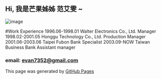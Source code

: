 ## Hi, 我是芒果姊姊 范艾雯 ~

![image](https://github.com/user-attachments/assets/f54da0ed-c6e5-4fe9-af96-42f140cb0ff3)

#Work Experience
1996.06-1998.01 Walter Electronics Co., Ltd.  Manager
1998.02-2001.05 Honggu Technology Co., Ltd.   Production Manager
2001.06-2003.06 Taipei Fubon Bank             Specialist
2003.09-NOW     Taiwan Business Bank          Assistant manager

### email: evan7352@gmail.com
This page was generated by [GitHub Pages](https://pages.github.com/)
